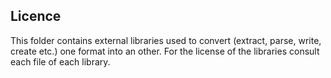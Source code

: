 ## Licence
This folder contains external libraries used to convert (extract, parse, write, create etc.) one format into an other.
For the license of the libraries consult each file of each library.